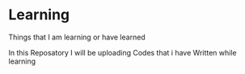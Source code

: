 # Learning
Things that I am learning or have learned

In this Reposatory I will be uploading Codes that i have Written while learning
